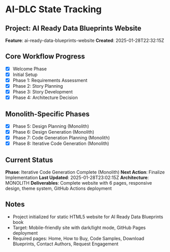 # AI-DLC State Tracking

## Project: AI Ready Data Blueprints Website
**Feature**: ai-ready-data-blueprints-website
**Created**: 2025-01-28T22:32:15Z

## Core Workflow Progress
- [x] Welcome Phase
- [x] Initial Setup
- [x] Phase 1: Requirements Assessment
- [x] Phase 2: Story Planning
- [x] Phase 3: Story Development
- [x] Phase 4: Architecture Decision

## Monolith-Specific Phases
- [x] Phase 5: Design Planning (Monolith)
- [x] Phase 6: Design Generation (Monolith)
- [x] Phase 7: Code Generation Planning (Monolith)
- [x] Phase 8: Iterative Code Generation (Monolith)

## Current Status
**Phase**: Iterative Code Generation Complete (Monolith)
**Next Action**: Finalize Implementation
**Last Updated**: 2025-01-28T23:02:15Z
**Architecture**: MONOLITH
**Deliverables**: Complete website with 6 pages, responsive design, theme system, GitHub Actions deployment

## Notes
- Project initialized for static HTML5 website for AI Ready Data Blueprints book
- Target: Mobile-friendly site with dark/light mode, GitHub Pages deployment
- Required pages: Home, How to Buy, Code Samples, Download Blueprints, Contact Authors, Request Engagement
